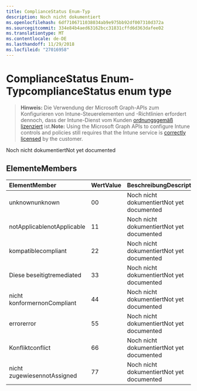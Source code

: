 ```yaml
---
title: ComplianceStatus Enum-Typ
description: Noch nicht dokumentiert
ms.openlocfilehash: 6df7106711038034ab9e975bb92df007310d372a
ms.sourcegitcommit: 334e84b4aed63162bcc31831cffd6d363dafee02
ms.translationtype: MT
ms.contentlocale: de-DE
ms.lasthandoff: 11/29/2018
ms.locfileid: "27016958"
---
```

# <a name="compliancestatus-enum-type"></a><span data-ttu-id="3ec31-103">ComplianceStatus Enum-Typ</span><span class="sxs-lookup"><span data-stu-id="3ec31-103">complianceStatus enum type</span></span>

> <span data-ttu-id="3ec31-104">**Hinweis:** Die Verwendung der Microsoft Graph-APIs zum Konfigurieren von Intune-Steuerelementen und -Richtlinien erfordert dennoch, dass der Intune-Dienst vom Kunden [ordnungsgemäß lizenziert](https://go.microsoft.com/fwlink/?linkid=839381) ist.</span><span class="sxs-lookup"><span data-stu-id="3ec31-104">**Note:** Using the Microsoft Graph APIs to configure Intune controls and policies still requires that the Intune service is [correctly licensed](https://go.microsoft.com/fwlink/?linkid=839381) by the customer.</span></span>

<span data-ttu-id="3ec31-105">Noch nicht dokumentiert</span><span class="sxs-lookup"><span data-stu-id="3ec31-105">Not yet documented</span></span>
## <a name="members"></a><span data-ttu-id="3ec31-106">Elemente</span><span class="sxs-lookup"><span data-stu-id="3ec31-106">Members</span></span>
|<span data-ttu-id="3ec31-107">Element</span><span class="sxs-lookup"><span data-stu-id="3ec31-107">Member</span></span>|<span data-ttu-id="3ec31-108">Wert</span><span class="sxs-lookup"><span data-stu-id="3ec31-108">Value</span></span>|<span data-ttu-id="3ec31-109">Beschreibung</span><span class="sxs-lookup"><span data-stu-id="3ec31-109">Description</span></span>|
|:---|:---|:---|
|<span data-ttu-id="3ec31-110">unknown</span><span class="sxs-lookup"><span data-stu-id="3ec31-110">unknown</span></span>|<span data-ttu-id="3ec31-111">0</span><span class="sxs-lookup"><span data-stu-id="3ec31-111">0</span></span>|<span data-ttu-id="3ec31-112">Noch nicht dokumentiert</span><span class="sxs-lookup"><span data-stu-id="3ec31-112">Not yet documented</span></span>|
|<span data-ttu-id="3ec31-113">notApplicable</span><span class="sxs-lookup"><span data-stu-id="3ec31-113">notApplicable</span></span>|<span data-ttu-id="3ec31-114">1</span><span class="sxs-lookup"><span data-stu-id="3ec31-114">1</span></span>|<span data-ttu-id="3ec31-115">Noch nicht dokumentiert</span><span class="sxs-lookup"><span data-stu-id="3ec31-115">Not yet documented</span></span>|
|<span data-ttu-id="3ec31-116">kompatible</span><span class="sxs-lookup"><span data-stu-id="3ec31-116">compliant</span></span>|<span data-ttu-id="3ec31-117">2</span><span class="sxs-lookup"><span data-stu-id="3ec31-117">2</span></span>|<span data-ttu-id="3ec31-118">Noch nicht dokumentiert</span><span class="sxs-lookup"><span data-stu-id="3ec31-118">Not yet documented</span></span>|
|<span data-ttu-id="3ec31-119">Diese beseitigt</span><span class="sxs-lookup"><span data-stu-id="3ec31-119">remediated</span></span>|<span data-ttu-id="3ec31-120">3</span><span class="sxs-lookup"><span data-stu-id="3ec31-120">3</span></span>|<span data-ttu-id="3ec31-121">Noch nicht dokumentiert</span><span class="sxs-lookup"><span data-stu-id="3ec31-121">Not yet documented</span></span>|
|<span data-ttu-id="3ec31-122">nicht konformer</span><span class="sxs-lookup"><span data-stu-id="3ec31-122">nonCompliant</span></span>|<span data-ttu-id="3ec31-123">4</span><span class="sxs-lookup"><span data-stu-id="3ec31-123">4</span></span>|<span data-ttu-id="3ec31-124">Noch nicht dokumentiert</span><span class="sxs-lookup"><span data-stu-id="3ec31-124">Not yet documented</span></span>|
|<span data-ttu-id="3ec31-125">error</span><span class="sxs-lookup"><span data-stu-id="3ec31-125">error</span></span>|<span data-ttu-id="3ec31-126">5</span><span class="sxs-lookup"><span data-stu-id="3ec31-126">5</span></span>|<span data-ttu-id="3ec31-127">Noch nicht dokumentiert</span><span class="sxs-lookup"><span data-stu-id="3ec31-127">Not yet documented</span></span>|
|<span data-ttu-id="3ec31-128">Konflikt</span><span class="sxs-lookup"><span data-stu-id="3ec31-128">conflict</span></span>|<span data-ttu-id="3ec31-129">6</span><span class="sxs-lookup"><span data-stu-id="3ec31-129">6</span></span>|<span data-ttu-id="3ec31-130">Noch nicht dokumentiert</span><span class="sxs-lookup"><span data-stu-id="3ec31-130">Not yet documented</span></span>|
|<span data-ttu-id="3ec31-131">nicht zugewiesen</span><span class="sxs-lookup"><span data-stu-id="3ec31-131">notAssigned</span></span>|<span data-ttu-id="3ec31-132">7</span><span class="sxs-lookup"><span data-stu-id="3ec31-132">7</span></span>|<span data-ttu-id="3ec31-133">Noch nicht dokumentiert</span><span class="sxs-lookup"><span data-stu-id="3ec31-133">Not yet documented</span></span>|



